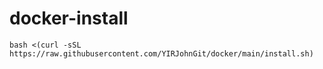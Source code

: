 # docker-install
```
bash <(curl -sSL https://raw.githubusercontent.com/YIRJohnGit/docker/main/install.sh)
```
